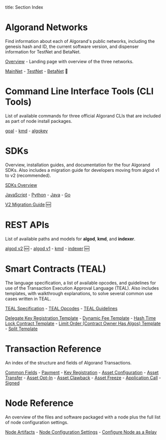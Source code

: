 title: Section Index

# Algorand Networks
Find information about each of Algorand's public networks, including the genesis hash and ID, the current software version, and dispenser information for TestNet and BetaNet.

[Overview](./algorand-networks/index.md) - Landing page with overview of the three networks.

[MainNet](./algorand-networks/mainnet.md) - [TestNet](./algorand-networks/testnet.md) - [BetaNet](./algorand-networks/betanet.md) 🔷

# Command Line Interface Tools (CLI Tools)
List of available commands for three official Algorand CLIs that are included as part of node install packages.

[goal](./cli/goal/goal) - [kmd](./cli/kmd/kmd) - [algokey](./cli/algokey/algokey)

# SDKs

Overview, installation guides, and documentation for the four Algorand SDKs. Also includes a migration guide for developers moving from algod v1 to v2 (recommended).

[SDKs Overview](sdks/index.md)

[JavaScript](sdks/index.md#javascript) - [Python](sdks/index.md#python) - [Java](sdks/index.md#java) - [Go](sdks/index.md#go) 

[V2 Migration Guide](./sdks/migration.md) 🆕

# REST APIs

List of available paths and models for **algod**, **kmd**, and **indexer**.

[algod v2](./rest-apis/algod/v2.md) 🆕 - [algod v1](./rest-apis/algod/v1.md) - [kmd](./rest-apis/kmd.md) - [indexer](./rest-apis/indexer.md) 🆕

# Smart Contracts (TEAL)

The language specification, a list of available opcodes, and guidelines for use of the Transaction Execution Approval Language (TEAL). Also includes templates, with walkthrough explanations, to solve several common use cases written in TEAL.

[TEAL Specification](./teal/specification.md) - [TEAL Opcodes](./teal/opcodes.md) - [TEAL Guidelines](./teal/guidelines.md)


[Delegate Key Registration Template](./teal/templates/delegate_keyreg.md) - [Dynamic Fee Template](./teal/templates/dynamic_fee.md) - [Hash Time Lock Contract Template](./teal/templates/htlc.md) - [Limit Order (Contract Owner Has Algos) Template](./teal/templates/limit_ordera.md) - [Split Template](./teal/templates/split.md)

# Transaction Reference

An index of the structure and fields of Algorand Transactions.

[Common Fields](./transactions.md#common-fields) - [Payment](transactions.md#payment-transaction) - [Key Registration](transactions.md#key-registration-transaction) - [Asset Configuration](./transactions.md#asset-configuration-transaction) - [Asset Transfer](./transactions.md#asset-transfer-transaction) - [Asset Opt-In](./transactions.md#asset-accept-transaction) - [Asset Clawback](./transactions.md#asset-clawback-transaction) - [Asset Freeze](./transactions.md#asset-freeze-transaction) - [Application Call](./transactions.md#application-call-transaction) - [Signed](./transactions.md#signed-transaction)

# Node Reference

An overview of the files and software packaged with a node plus the full list of node configuration settings.

[Node Artifacts](./node/artifacts.md) - [Node Configuration Settings](./node/config.md) - [Configure Node as a Relay](./node/relay.md)